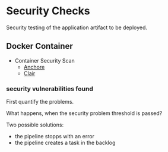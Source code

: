# Security Checks

Security testing of the application artifact to be deployed.

## Docker Container

* Container Security Scan
  * [Anchore](https://github.com/anchore/anchore-engine)
  * [Clair](https://github.com/quay/clair)

### security vulnerabilities found

First quantify the problems.

What happens, when the security problem threshold is passed?

Two possible solutions:

* the pipeline stopps with an error
* the pipeline creates a task in the backlog
